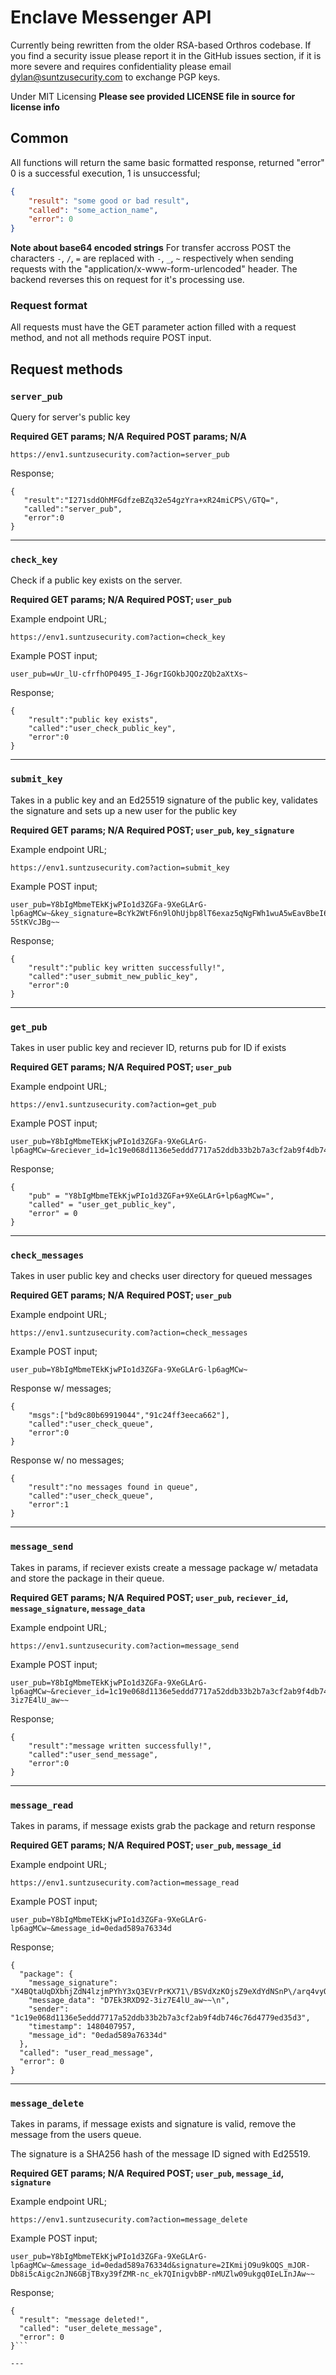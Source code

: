 # Enclave Messenger API
Currently being rewritten from the older RSA-based Orthros codebase. If you find a security issue please report it in the GitHub issues section, if it is more severe and requires confidentiality please email dylan@suntzusecurity.com to exchange PGP keys.

Under MIT Licensing 
**Please see provided LICENSE file in source for license info**

## Common
All functions will return the same basic formatted response, returned "error" 0 is a successful execution, 1 is unsuccessful;
```json
{
    "result": "some good or bad result", 
    "called": "some_action_name", 
    "error": 0 
}
```

**Note about base64 encoded strings**
For transfer accross POST the characters ```-```, ```/```, ```=``` are replaced with ```-```, ```_```, ```~``` respectively when sending requests with the "application/x-www-form-urlencoded" header. The backend reverses this on request for it's processing use. 

### Request format
All requests must have the GET parameter action filled with a request method, and not all methods require POST input.

## Request methods
### `server_pub`
Query for server's public key

**Required GET params; N/A**
**Required POST params; N/A**
```
https://env1.suntzusecurity.com?action=server_pub
```

Response;
```
{  
   "result":"I271sddOhMFGdfzeBZq32e54gzYra+xR24miCPS\/GTQ=",
   "called":"server_pub",
   "error":0
}
```

---

### `check_key`
Check if a public key exists on the server.

**Required GET params; N/A**
**Required POST; ```user_pub```**

Example endpoint URL; 
```
https://env1.suntzusecurity.com?action=check_key
```

Example POST input;
```
user_pub=wUr_lU-cfrfhOP0495_I-J6grIGOkbJQOzZQb2aXtXs~
```

Response;
```
{
	"result":"public key exists",
	"called":"user_check_public_key",
	"error":0
}
```

---

### `submit_key`
Takes in a public key and an Ed25519 signature of the public key, validates the signature and sets up a new user for the public key

**Required GET params; N/A**
**Required POST; ```user_pub```, ```key_signature```**

Example endpoint URL; 
```
https://env1.suntzusecurity.com?action=submit_key
```

Example POST input;
```
user_pub=Y8bIgMbmeTEkKjwPIo1d3ZGFa-9XeGLArG-lp6agMCw~&key_signature=BcYk2WtF6n9lOhUjbp8lT6exaz5qNgFWh1wuA5wEavBbeI6tBKwMVjLsNjQZGbAAIzuCYoFgfd3d-5StKVcJBg~~
```

Response;
```
{
	"result":"public key written successfully!",
	"called":"user_submit_new_public_key",
	"error":0
}
```

---

### `get_pub`
Takes in user public key and reciever ID, returns pub for ID if exists

**Required GET params; N/A**
**Required POST; ```user_pub```**

Example endpoint URL; 
```
https://env1.suntzusecurity.com?action=get_pub
```

Example POST input;
```
user_pub=Y8bIgMbmeTEkKjwPIo1d3ZGFa-9XeGLArG-lp6agMCw~&reciever_id=1c19e068d1136e5eddd7717a52ddb33b2b7a3cf2ab9f4db746c76d4779ed35d3
```

Response;
```
{
    "pub" = "Y8bIgMbmeTEkKjwPIo1d3ZGFa+9XeGLArG+lp6agMCw=",
    "called" = "user_get_public_key",
    "error" = 0
}
```

---

### `check_messages`
Takes in user public key and checks user directory for queued messages

**Required GET params; N/A**
**Required POST; ```user_pub```**

Example endpoint URL; 
```
https://env1.suntzusecurity.com?action=check_messages
```

Example POST input;
```
user_pub=Y8bIgMbmeTEkKjwPIo1d3ZGFa-9XeGLArG-lp6agMCw~
```

Response w/ messages;
```
{
	"msgs":["bd9c80b69919044","91c24ff3eeca662"],
	"called":"user_check_queue",
	"error":0
}
```

Response w/ no messages;
```
{
	"result":"no messages found in queue",
	"called":"user_check_queue",
	"error":1
}
```

---

### `message_send`
Takes in params, if reciever exists create a message package w/ metadata and store the package in their queue. 

**Required GET params; N/A**
**Required POST; ```user_pub```, ```reciever_id```, ```message_signature```, ```message_data```**

Example endpoint URL; 
```
https://env1.suntzusecurity.com?action=message_send
```

Example POST input;
```
user_pub=Y8bIgMbmeTEkKjwPIo1d3ZGFa-9XeGLArG-lp6agMCw~&reciever_id=1c19e068d1136e5eddd7717a52ddb33b2b7a3cf2ab9f4db746c76d4779ed35d3&message_signature=X4BQtaUqDXbhjZdN4lzjmPYhY3xQ3EVrPrKX71_BSVdXzKOjsZ9eXdYdNSnP_arq4vyQQ_AggYH0LjNh38lzCQ~~&message_data=D7Ek3RXD92-3iz7E4lU_aw~~
```

Response;
```
{
	"result":"message written successfully!",
	"called":"user_send_message",
	"error":0
}
```

---

### `message_read`
Takes in params, if message exists grab the package and return response

**Required GET params; N/A**
**Required POST; ```user_pub```, ```message_id```**

Example endpoint URL; 
```
https://env1.suntzusecurity.com?action=message_read
```

Example POST input;
```
user_pub=Y8bIgMbmeTEkKjwPIo1d3ZGFa-9XeGLArG-lp6agMCw~&message_id=0edad589a76334d
```

Response;
```
{
  "package": {
    "message_signature": "X4BQtaUqDXbhjZdN4lzjmPYhY3xQ3EVrPrKX71\/BSVdXzKOjsZ9eXdYdNSnP\/arq4vyQQ\/AggYH0LjNh38lzCQ==",
    "message_data": "D7Ek3RXD92-3iz7E4lU_aw~~\n",
    "sender": "1c19e068d1136e5eddd7717a52ddb33b2b7a3cf2ab9f4db746c76d4779ed35d3",
    "timestamp": 1480407957,
    "message_id": "0edad589a76334d"
  },
  "called": "user_read_message",
  "error": 0
}
```

---

### `message_delete`
Takes in params, if message exists and signature is valid, remove the message from the users queue.

The signature is a SHA256 hash of the message ID signed with Ed25519.

**Required GET params; N/A**
**Required POST; ```user_pub```, ```message_id```, ```signature```**

Example endpoint URL; 
```
https://env1.suntzusecurity.com?action=message_delete
```

Example POST input;
```
user_pub=Y8bIgMbmeTEkKjwPIo1d3ZGFa-9XeGLArG-lp6agMCw~&message_id=0edad589a76334d&signature=2IKmijO9u9kOQS_mJOR-Db8i5cAigc2nJN6GBjTBxy39fZMR-nc_ek7QInigvbBP-nMUZlw09ukgq0IeLInJAw~~
```

Response;
```
{
  "result": "message deleted!",
  "called": "user_delete_message",
  "error": 0
}```

---
